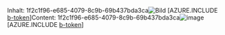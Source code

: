 <span data-ttu-id="3cad3-101">Inhalt: 1f2c1f96-e685-4079-8c9b-69b437bda3ca![Bild](8aab1b51-bf08-470a-8a5e-ea1697a99019.png)
[AZURE.INCLUDE [b-token](a92e987d-34c0-48bb-9f08-c25c137caa62.md)]</span><span class="sxs-lookup"><span data-stu-id="3cad3-101">Content: 1f2c1f96-e685-4079-8c9b-69b437bda3ca![image](8aab1b51-bf08-470a-8a5e-ea1697a99019.png)
[AZURE.INCLUDE [b-token](a92e987d-34c0-48bb-9f08-c25c137caa62.md)]</span></span>
